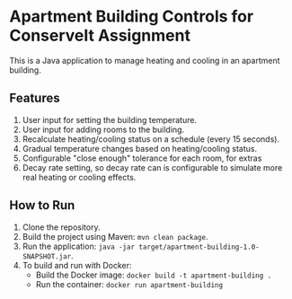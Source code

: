 # Apartment Building Controls for ConserveIt Assignment

This is a Java application to manage heating and cooling in an apartment building.

## Features
1. User input for setting the building temperature.
2. User input for adding rooms to the building.
3. Recalculate heating/cooling status on a schedule (every 15 seconds).
4. Gradual temperature changes based on heating/cooling status.
5. Configurable "close enough" tolerance for each room, for extras
6. Decay rate setting, so decay rate can is configurable to simulate more real heating or cooling effects.

## How to Run
1. Clone the repository.
2. Build the project using Maven: `mvn clean package`.
3. Run the application: `java -jar target/apartment-building-1.0-SNAPSHOT.jar`.
4. To build and run with Docker:
   - Build the Docker image: `docker build -t apartment-building .`
   - Run the container: `docker run apartment-building`